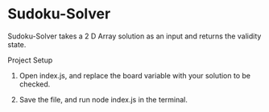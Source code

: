 # Sudoku-Solver

Sudoku-Solver takes a 2 D Array solution as an input and returns the validity state.

Project Setup

1. Open index.js, and replace the board variable with your solution to be checked.

2. Save the file, and run node index.js in the terminal.